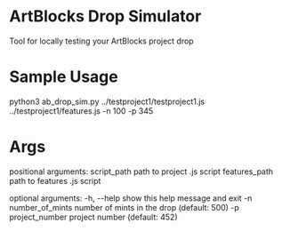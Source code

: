 # ArtBlocks Drop Simulator

Tool for locally testing your ArtBlocks project drop

# Sample Usage

python3 ab_drop_sim.py ../testproject1/testproject1.js ../testproject1/features.js -n 100 -p 345

# Args

positional arguments:
  script_path         path to project .js script
  features_path       path to features .js script

optional arguments:
  -h, --help          show this help message and exit
  -n number_of_mints  number of mints in the drop (default: 500)
  -p project_number   project number (default: 452)